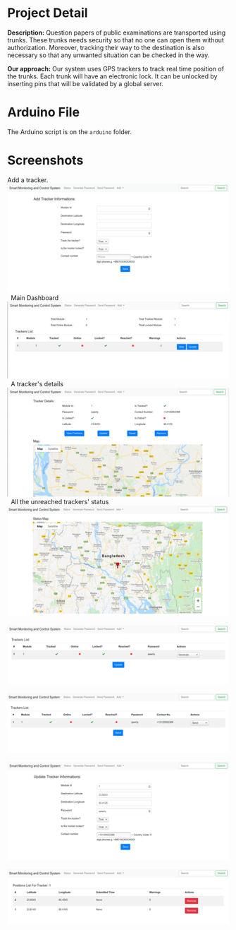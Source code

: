 # Project Detail
**Description:** Question papers of public examinations are transported using trunks. These trunks needs security so that no one can open them without authorization. Moreover, tracking their way to the destination is also necessary so that any unwanted situation can be checked in the way.

**Our approach:** Our system uses GPS trackers to track real time position of the trunks. Each trunk will have an electronic lock. It can be unlocked by inserting pins that will be validated by a global server.

# Arduino File
The Arduino script is on the `arduino` folder.

#  Screenshots
Add a tracker.
<img src="screenshots/ss1.png">
&nbsp;
Main Dashboard
<img src="screenshots/ss2.png">
&nbsp;
A tracker's details
<img src="screenshots/ss3.png">
&nbsp;
All the unreached trackers' status
<img src="screenshots/ss4.png">
&nbsp;
<img src="screenshots/ss5.png">
&nbsp;
<img src="screenshots/ss6.png">
&nbsp;
<img src="screenshots/ss7.png">
&nbsp;
<img src="screenshots/ss8.png">
&nbsp;
